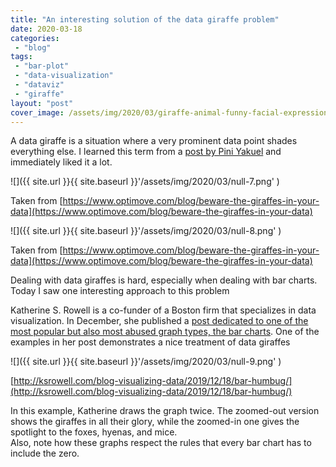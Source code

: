 ```yaml
---
title: "An interesting solution of the data giraffe problem"
date: 2020-03-18
categories: 
 - "blog"
tags: 
 - "bar-plot"
 - "data-visualization"
 - "dataviz"
 - "giraffe"
layout: "post"
cover_image: /assets/img/2020/03/giraffe-animal-funny-facial-expression-39504.webp
---
```


A data giraffe is a situation where a very prominent data point shades everything else. I learned this term from a [post by Pini Yakuel](https://www.optimove.com/blog/beware-the-giraffes-in-your-data) and immediately liked it a lot.

![]({{ site.url }}{{ site.baseurl }}'/assets/img/2020/03/null-7.png' )

Taken from [https://www.optimove.com/blog/beware-the-giraffes-in-your-data](https://www.optimove.com/blog/beware-the-giraffes-in-your-data)

![]({{ site.url }}{{ site.baseurl }}'/assets/img/2020/03/null-8.png' )

Taken from [https://www.optimove.com/blog/beware-the-giraffes-in-your-data](https://www.optimove.com/blog/beware-the-giraffes-in-your-data)

Dealing with data giraffes is hard, especially when dealing with bar charts. Today I saw one interesting approach to this problem

Katherine S. Rowell is a co-funder of a Boston firm that specializes in data visualization. In December, she published a [post dedicated to one of the most popular but also most abused graph types, the bar charts](http://ksrowell.com/blog-visualizing-data/2019/12/18/bar-humbug/). One of the examples in her post demonstrates a nice treatment of data giraffes

![]({{ site.url }}{{ site.baseurl }}'/assets/img/2020/03/null-9.png' )

[http://ksrowell.com/blog-visualizing-data/2019/12/18/bar-humbug/](http://ksrowell.com/blog-visualizing-data/2019/12/18/bar-humbug/)

In this example, Katherine draws the graph twice. The zoomed-out version shows the giraffes in all their glory, while the zoomed-in one gives the spotlight to the foxes, hyenas, and mice.  
Also, note how these graphs respect the rules that every bar chart has to include the zero.
